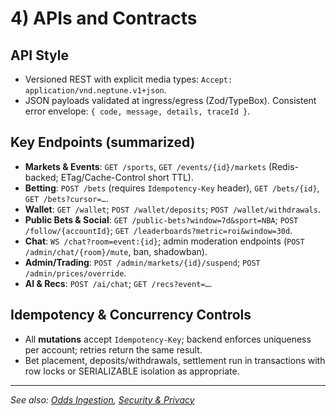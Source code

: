 # 4) APIs and Contracts

## API Style

* Versioned REST with explicit media types: `Accept: application/vnd.neptune.v1+json`.
* JSON payloads validated at ingress/egress (Zod/TypeBox). Consistent error envelope: `{ code, message, details, traceId }`.

## Key Endpoints (summarized)

* **Markets & Events**: `GET /sports`, `GET /events/{id}/markets` (Redis-backed; ETag/Cache-Control short TTL).
* **Betting**: `POST /bets` (requires `Idempotency-Key` header), `GET /bets/{id}`, `GET /bets?cursor=…`.
* **Wallet**: `GET /wallet`; `POST /wallet/deposits`; `POST /wallet/withdrawals`.
* **Public Bets & Social**: `GET /public-bets?window=7d&sport=NBA`; `POST /follow/{accountId}`; `GET /leaderboards?metric=roi&window=30d`.
* **Chat**: `WS /chat?room=event:{id}`; admin moderation endpoints (`POST /admin/chat/{room}/mute`, ban, shadowban).
* **Admin/Trading**: `POST /admin/markets/{id}/suspend`; `POST /admin/prices/override`.
* **AI & Recs**: `POST /ai/chat`; `GET /recs?event=…`.

## Idempotency & Concurrency Controls

* All **mutations** accept `Idempotency-Key`; backend enforces uniqueness per account; retries return the same result.
* Bet placement, deposits/withdrawals, settlement run in transactions with row locks or SERIALIZABLE isolation as appropriate.

---

_See also: [Odds Ingestion](./40-odds-ingestion-and-caching.md), [Security & Privacy](./110-security-and-privacy.md)_
